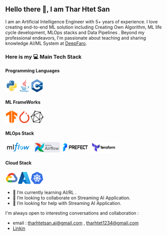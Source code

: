 
## Hello there 👋, I am Thar Htet San

I am an Artificial Intelligence Engineer with 5+ years of experience. I love creating end-to-end ML solution including Creating Own Algorithm, ML life cycle development, MLOps stacks and  Data Pipelines
. Beyond my professional endeavors, I'm passionate about teaching and sharing knowledge AI/ML System at [DeepFaro](https://www.youtube.com/@deepfaro). 


### Here is my  💻 Main Tech Stack

#### Programming Languages
<img src="./images//python-original.svg" alt="python logo" width="40" height="40" /><img src="./images/java-original.svg" alt="python logo" width="40" height="40" /><img src="./images/cplusplus-original.svg" alt="python logo" width="40" height="40" />


#### ML FrameWorks
<img src="./images/tensorflow-original.svg" alt="tensorflow logo" width="40" height="40" fill="white" /><img src="./images/pytorch-original.svg" alt="pytorch logo" width="40" height="40" /><img src="./images/onnx.svg" alt="ONNX logo" width="40" height="40" />



#### MLOps Stack


[<img src="./images/mlflow.png" alt="mlflow logo" width="85" height="35" fill="white" />](https://mlflow.org/)
[<img src="./images/airflow.png" alt="tensorflow logo" width="85" height="35" />](https://airflow.apache.org/)
[<img src="./images/prefect.png" alt="tensorflow logo" width="85" height="35" />](https://www.prefect.io/)
[<img src="./images/terraform.png" alt="tensorflow logo" width="85" height="35" /> ](https://www.terraform.io/) 



#### Cloud Stack
<img src="./images/googlecloud-original.svg" alt="GCP logo" width="40" height="40" /><img src="./images/azure-original.svg" alt="GCP logo" width="40" height="40" /><img src="./images/kubernetes.svg" alt="tensorflow logo" width="40" height="40" /> 





  - 🌱 I’m currently learning AI/RL .
  - 👯 I’m looking to collaborate on Streaming AI Application.
  - 🤔 I’m looking for help with Streaming AI Application.
    

I'm always open to interesting conversations and collaboration :
- email : tharhtetsan.ai@gmail.com , tharhtet1234@gmail.com
- [Linkin](https://www.linkedin.com/in/thar-htet-san-411a77164/) 

